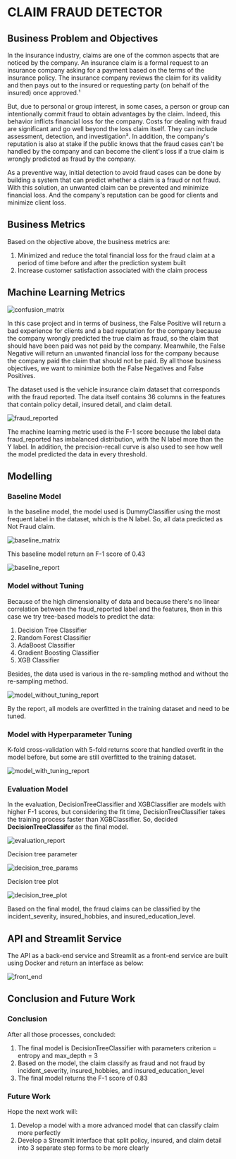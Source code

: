 # CLAIM FRAUD DETECTOR #

## Business Problem and Objectives ##
In the insurance industry, claims are one of the common aspects that are noticed by the company. An insurance claim is a formal request to an insurance company asking for a payment based on the terms of the insurance policy. The insurance company reviews the claim for its validity and then pays out to the insured or requesting party (on behalf of the insured) once approved.¹

But, due to personal or group interest, in some cases, a person or group can intentionally commit fraud to obtain advantages by the claim. Indeed, this behavior inflicts financial loss for the company. Costs for dealing with fraud are significant and go well beyond the loss claim itself. They can include assessment, detection, and investigation². In addition, the company's reputation is also at stake if the public knows that the fraud cases can't be handled by the company and can become the client's loss if a true claim is wrongly predicted as fraud by the company.

As a preventive way, initial detection to avoid fraud cases can be done by building a system that can predict whether a claim is a fraud or not fraud. With this solution, an unwanted claim can be prevented and minimize financial loss. And the company's reputation can be good for clients and minimize client loss.

## Business Metrics ##
Based on the objective above, the business metrics are:
1. Minimized and reduce the total financial loss for the fraud claim at a period of time before and after the prediction system built
2. Increase customer satisfaction associated with the claim process

## Machine Learning Metrics ##
![confusion_matrix](https://github.com/etikawdywt16/fraud-detection-project/assets/91242818/846fa0f1-72fa-4ad8-9b68-06c7d6173423)

In this case project and in terms of business, the False Positive will return a bad experience for clients and a bad reputation for the company because the company wrongly predicted the true claim as fraud, so the claim that should have been paid was not paid by the company. Meanwhile, the False Negative will return an unwanted financial loss for the company because the company paid the claim that should not be paid. By all those business objectives, we want to minimize both the False Negatives and False Positives.

The dataset used is the vehicle insurance claim dataset that corresponds with the fraud reported. The data itself contains 36 columns in the features that contain policy detail, insured detail, and claim detail.

![fraud_reported](https://github.com/etikawdywt16/fraud-detection-project/assets/91242818/21f70634-a8e6-49ad-8293-ee8498d4dff1)

The machine learning metric used is the F-1 score because the label data fraud_reported has imbalanced distribution, with the N label more than the Y label. In addition, the precision-recall curve is also used to see how well the model predicted the data in every threshold.

## Modelling ##
### Baseline Model ###
In the baseline model, the model used is DummyClassifier using the most frequent label in the dataset, which is the N label. So, all data predicted as Not Fraud claim.

![baseline_matrix](https://github.com/etikawdywt16/fraud-detection-project/assets/91242818/a18f9e2f-ddae-430e-8d02-c4b1ebc06fe6)

This baseline model return an F-1 score of 0.43

![baseline_report](https://github.com/etikawdywt16/fraud-detection-project/assets/91242818/97fc8f32-1d78-44da-80c4-e0e8004709ed)

### Model without Tuning ###
Because of the high dimensionality of data and because there's no linear correlation between the fraud_reported label and the features, then in this case we try tree-based models to predict the data:

1. Decision Tree Classifier
2. Random Forest Classifier
3. AdaBoost Classifier
4. Gradient Boosting Classifier
5. XGB Classifier

Besides, the data used is various in the re-sampling method and without the re-sampling method.

![model_without_tuning_report](https://github.com/etikawdywt16/fraud-detection-project/assets/91242818/4b035f20-f50f-4ccf-94f4-a74f012eabdf)

By the report, all models are overfitted in the training dataset and need to be tuned.

### Model with Hyperparameter Tuning ###

K-fold cross-validation with 5-fold returns score that handled overfit in the model before, but some are still overfitted to the training dataset.

![model_with_tuning_report](https://github.com/etikawdywt16/fraud-detection-project/assets/91242818/c9aeab9a-be4a-49b7-8332-8dbeee486876)

### Evaluation Model ###

In the evaluation, DecisionTreeClassifier and XGBClassifier are models with higher F-1 scores, but considering the fit time, DecisionTreeClassifier takes the training process faster than XGBClassifier. So, decided **DecisionTreeClassifer** as the final model.

![evaluation_report](https://github.com/etikawdywt16/fraud-detection-project/assets/91242818/bd8eb8db-1858-468b-9163-84fe034b23f6)

Decision tree parameter

![decision_tree_params](https://github.com/etikawdywt16/fraud-detection-project/assets/91242818/9b0f0277-6f71-4a35-80fc-bfe04d1de570)

Decision tree plot

![decision_tree_plot](https://github.com/etikawdywt16/fraud-detection-project/assets/91242818/54dc7a29-49d6-4657-8f2f-923b5858a11b)

Based on the final model, the fraud claims can be classified by the incident_severity, insured_hobbies, and insured_education_level.

## API and Streamlit Service ##

The API as a back-end service and Streamlit as a front-end service are built using Docker and return an interface as below:

![front_end](https://github.com/etikawdywt16/fraud-detection-project/assets/91242818/2cdb538c-d3a7-409b-a38b-be2976976d28)

## Conclusion and Future Work ##
### Conclusion ###
After all those processes, concluded:
1. The final model is DecisionTreeClassifier with parameters criterion = entropy and max_depth = 3
2. Based on the model, the claim classify as fraud and not fraud by incident_severity, insured_hobbies, and insured_education_level
3. The final model returns the F-1 score of 0.83
   
### Future Work ###
Hope the next work will:
1. Develop a model with a more advanced model that can classify claim more perfectly
2. Develop a Streamlit interface that split policy, insured, and claim detail into 3 separate step forms to be more clearly
